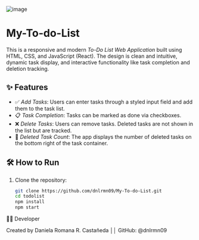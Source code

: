 ![image](https://github.com/user-attachments/assets/dbd4b9c5-17c3-42db-9678-a1c0e1712bc4)
# My-To-do-List

This is a responsive and modern *To-Do List Web Application* built using HTML, CSS, and JavaScript (React). The design is clean and intuitive, dynamic task display, and interactive functionality like task completion and deletion tracking.

## ✨ Features

- ✅ *Add Tasks*: Users can enter tasks through a styled input field and add them to the task list.
- 📋 *Task Completion*: Tasks can be marked as done via checkboxes. 
- ❌ *Delete Tasks*: Users can remove tasks. Deleted tasks are not shown in the list but are tracked.
- 🧮 *Deleted Task Count*: The app displays the number of deleted tasks on the bottom right of the task container.


## 🛠️ How to Run

1. Clone the repository:
   ```bash
   git clone https://github.com/dnlrmn09/My-To-do-List.git
   cd todolist
   npm install
   npm start

👩‍💻 Developer

Created by Daniela Romana R. Castañeda ││
GitHub: @dnlrmn09
